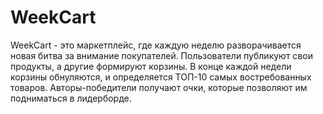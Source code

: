 # WeekCart
WeekCart - это маркетплейс, где каждую неделю разворачивается новая битва за внимание покупателей. Пользователи публикуют свои продукты, а другие формируют корзины. В конце каждой недели корзины обнуляются, и определяется ТОП-10 самых востребованных товаров. Авторы-победители получают очки, которые позволяют им подниматься в лидерборде.
